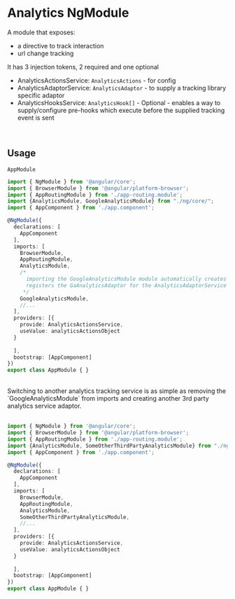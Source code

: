 # Analytics NgModule

A module that exposes:

- a directive to track interaction
- url change tracking

It has 3 injection tokens, 2 required and one optional

- AnalyticsActionsService: `AnalyticsActions` - for config
- AnalyticsAdaptorService: `AnalyticsAdaptor` - to supply a tracking library specific adaptor
- AnalyticsHooksService: `AnalyticsHook[]` - Optional - enables a way to supply/configure pre-hooks which execute before the supplied tracking event is sent

<br/>

## Usage

`AppModule`

```ts
import { NgModule } from '@angular/core';
import { BrowserModule } from '@angular/platform-browser';
import { AppRoutingModule } from './app-routing.module';
import {AnalyticsModule, GoogleAnalyticsModule} from "./ng/core/";
import { AppComponent } from './app.component';

@NgModule({
  declarations: [
    AppComponent
  ],
  imports: [
    BrowserModule,
    AppRoutingModule,
    AnalyticsModule,
    /*
      importing the GoogleAnalyticsModule module automatically creates and
      registers the GaAnalyticsAdaptor for the AnalyticsAdaptorService token
     */
    GoogleAnalyticsModule,
    //...
  ],
  providers: [{
    provide: AnalyticsActionsService,
    useValue: analyticsActionsObject    
  }
      
  ],
  bootstrap: [AppComponent]
})
export class AppModule { }
```

<br/>
Switching to another analytics tracking service is as simple as removing the `GoogleAnalyticsModule` from imports and creating another 3rd party analytics service adaptor. 
<br/><br/>

```ts
import { NgModule } from '@angular/core';
import { BrowserModule } from '@angular/platform-browser';
import { AppRoutingModule } from './app-routing.module';
import {AnalyticsModule, SomeOtherThirdPartyAnalyticsModule} from "./ng/core/";
import { AppComponent } from './app.component';

@NgModule({
  declarations: [
    AppComponent
  ],
  imports: [
    BrowserModule,
    AppRoutingModule,
    AnalyticsModule,
    SomeOtherThirdPartyAnalyticsModule,
    //...
  ],
  providers: [{
    provide: AnalyticsActionsService,
    useValue: analyticsActionsObject    
  }
      
  ],
  bootstrap: [AppComponent]
})
export class AppModule { }
```
